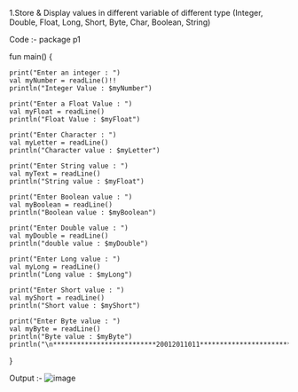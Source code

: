 1.Store & Display values in different variable of different type (Integer, Double, Float, Long, Short, Byte, Char, Boolean, String)

Code :- 
package p1

fun main() {

    print("Enter an integer : ")
    val myNumber = readLine()!!
    println("Integer Value : $myNumber")

    print("Enter a Float Value : ")
    val myFloat = readLine()
    println("Float Value : $myFloat")

    print("Enter Character : ")
    val myLetter = readLine()
    println("Character value : $myLetter")

    print("Enter String value : ")
    val myText = readLine()
    println("String value : $myFloat")

    print("Enter Boolean value : ")
    val myBoolean = readLine()
    println("Boolean value : $myBoolean")

    print("Enter Double value : ")
    val myDouble = readLine()
    println("double value : $myDouble")

    print("Enter Long value : ")
    val myLong = readLine()
    println("Long value : $myLong")

    print("Enter Short value : ")
    val myShort = readLine()
    println("Short value : $myShort")

    print("Enter Byte value : ")
    val myByte = readLine()
    println("Byte value : $myByte")
    println("\n**************************20012011011**************************")
}

Output :- 
![image](https://user-images.githubusercontent.com/110894850/201469789-1fa9d307-04c4-4aef-83a6-fba7587f2fc7.png)



